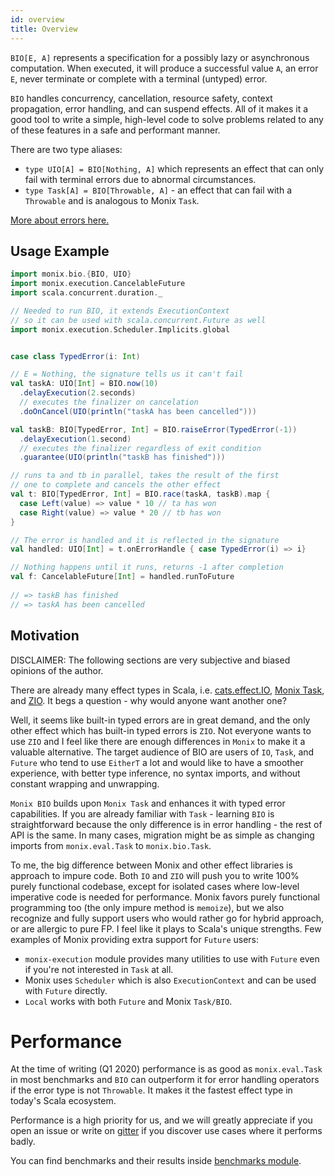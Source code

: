 ```yaml
---
id: overview
title: Overview
---
```


`BIO[E, A]` represents a specification for a possibly lazy or asynchronous computation. 
When executed, it will produce a successful value `A`, an error `E`, never terminate or complete with a terminal (untyped) error.

`BIO` handles concurrency, cancellation, resource safety, context propagation, error handling, and can suspend effects.
All of it makes it a good tool to write a simple, high-level code to solve problems related to any of these features in a safe and performant manner.

There are two type aliases:
- `type UIO[A] = BIO[Nothing, A]` which represents an effect that can only fail with terminal errors due to abnormal circumstances.
- `type Task[A] = BIO[Throwable, A]` - an effect that can fail with a `Throwable` and is analogous to Monix `Task`.

[More about errors here.](error-handling)

## Usage Example

```scala mdoc:compile-only
import monix.bio.{BIO, UIO}
import monix.execution.CancelableFuture
import scala.concurrent.duration._

// Needed to run BIO, it extends ExecutionContext
// so it can be used with scala.concurrent.Future as well
import monix.execution.Scheduler.Implicits.global


case class TypedError(i: Int)

// E = Nothing, the signature tells us it can't fail
val taskA: UIO[Int] = BIO.now(10)
  .delayExecution(2.seconds)
  // executes the finalizer on cancelation
  .doOnCancel(UIO(println("taskA has been cancelled")))

val taskB: BIO[TypedError, Int] = BIO.raiseError(TypedError(-1))
  .delayExecution(1.second)
  // executes the finalizer regardless of exit condition
  .guarantee(UIO(println("taskB has finished")))

// runs ta and tb in parallel, takes the result of the first
// one to complete and cancels the other effect
val t: BIO[TypedError, Int] = BIO.race(taskA, taskB).map {
  case Left(value) => value * 10 // ta has won
  case Right(value) => value * 20 // tb has won
}

// The error is handled and it is reflected in the signature
val handled: UIO[Int] = t.onErrorHandle { case TypedError(i) => i}

// Nothing happens until it runs, returns -1 after completion
val f: CancelableFuture[Int] = handled.runToFuture
    
// => taskB has finished
// => taskA has been cancelled
```

## Motivation

DISCLAIMER: The following sections are very subjective and biased opinions of the author.

There are already many effect types in Scala, i.e. [cats.effect.IO](https://github.com/typelevel/cats-effect), [Monix Task](https://github.com/monix/monix), and [ZIO](https://github.com/zio/zio).
It begs a question - why would anyone want another one?

Well, it seems like built-in typed errors are in great demand, and the only other effect which has built-in typed errors is `ZIO`. 
Not everyone wants to use `ZIO` and I feel like there are enough differences in `Monix` to make it a valuable alternative.
The target audience of BIO are users of `IO`, `Task`, and `Future` who tend to use `EitherT` a lot and would like to have a smoother experience, with better type inference, no syntax imports, and without constant wrapping and unwrapping.

`Monix BIO` builds upon `Monix Task` and enhances it with typed error capabilities.
If you are already familiar with `Task` - learning `BIO` is straightforward because the only difference is in
error handling - the rest of API is the same. In many cases, migration might be as simple as changing imports from `monix.eval.Task` to `monix.bio.Task`.

To me, the big difference between Monix and other effect libraries is approach to impure code.
Both `IO` and `ZIO` will push you to write 100% purely functional codebase, except for isolated cases where low-level imperative code is needed for performance.
Monix favors purely functional programming too (the only impure method is `memoize`), but we also recognize and fully support users who would rather go for hybrid approach, or are allergic to pure FP.
I feel like it plays to Scala's unique strengths. 
Few examples of Monix providing extra support for `Future` users:
- `monix-execution` module provides many utilities to use with `Future` even if you're not interested in `Task` at all.
- Monix uses `Scheduler` which is also `ExecutionContext` and can be used with `Future` directly. 
- `Local` works with both `Future` and Monix `Task/BIO`. 

# Performance

At the time of writing (Q1 2020) performance is as good as `monix.eval.Task` in most benchmarks and `BIO` can outperform it for error handling operators if the error type is not `Throwable`.
It makes it the fastest effect type in today's Scala ecosystem.

Performance is a high priority for us, and we will greatly appreciate if you open an issue or write on [gitter](https://gitter.im/monix/monix) if you discover use cases where it performs badly.

You can find benchmarks and their results inside [benchmarks module](https://github.com/monix/monix-bio/tree/master/benchmarks).